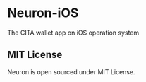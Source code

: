 # Neuron-iOS
The CITA wallet app on iOS operation system

## MIT License
Neuron is open sourced under MIT License.
